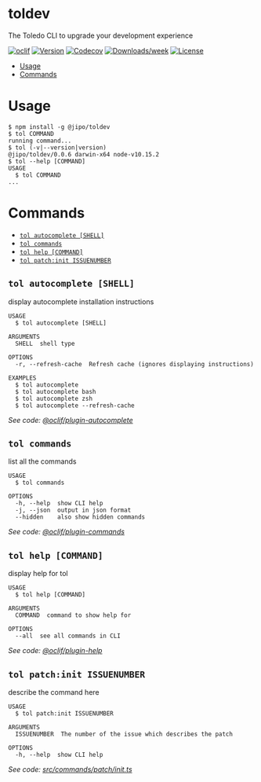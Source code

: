 toldev
======

The Toledo CLI to upgrade your development experience

[![oclif](https://img.shields.io/badge/cli-oclif-brightgreen.svg)](https://oclif.io)
[![Version](https://img.shields.io/npm/v/toldev.svg)](https://npmjs.org/package/toldev)
[![Codecov](https://codecov.io/gh/Jipos/toldev/branch/master/graph/badge.svg)](https://codecov.io/gh/Jipos/toldev)
[![Downloads/week](https://img.shields.io/npm/dw/toldev.svg)](https://npmjs.org/package/toldev)
[![License](https://img.shields.io/npm/l/toldev.svg)](https://github.com/Jipos/toldev/blob/master/package.json)

<!-- toc -->
* [Usage](#usage)
* [Commands](#commands)
<!-- tocstop -->
# Usage
<!-- usage -->
```sh-session
$ npm install -g @jipo/toldev
$ tol COMMAND
running command...
$ tol (-v|--version|version)
@jipo/toldev/0.0.6 darwin-x64 node-v10.15.2
$ tol --help [COMMAND]
USAGE
  $ tol COMMAND
...
```
<!-- usagestop -->
# Commands
<!-- commands -->
* [`tol autocomplete [SHELL]`](#tol-autocomplete-shell)
* [`tol commands`](#tol-commands)
* [`tol help [COMMAND]`](#tol-help-command)
* [`tol patch:init ISSUENUMBER`](#tol-patchinit-issuenumber)

## `tol autocomplete [SHELL]`

display autocomplete installation instructions

```
USAGE
  $ tol autocomplete [SHELL]

ARGUMENTS
  SHELL  shell type

OPTIONS
  -r, --refresh-cache  Refresh cache (ignores displaying instructions)

EXAMPLES
  $ tol autocomplete
  $ tol autocomplete bash
  $ tol autocomplete zsh
  $ tol autocomplete --refresh-cache
```

_See code: [@oclif/plugin-autocomplete](https://github.com/oclif/plugin-autocomplete/blob/v0.1.5/src/commands/autocomplete/index.ts)_

## `tol commands`

list all the commands

```
USAGE
  $ tol commands

OPTIONS
  -h, --help  show CLI help
  -j, --json  output in json format
  --hidden    also show hidden commands
```

_See code: [@oclif/plugin-commands](https://github.com/oclif/plugin-commands/blob/v1.2.3/src/commands/commands.ts)_

## `tol help [COMMAND]`

display help for tol

```
USAGE
  $ tol help [COMMAND]

ARGUMENTS
  COMMAND  command to show help for

OPTIONS
  --all  see all commands in CLI
```

_See code: [@oclif/plugin-help](https://github.com/oclif/plugin-help/blob/v2.2.3/src/commands/help.ts)_

## `tol patch:init ISSUENUMBER`

describe the command here

```
USAGE
  $ tol patch:init ISSUENUMBER

ARGUMENTS
  ISSUENUMBER  The number of the issue which describes the patch

OPTIONS
  -h, --help  show CLI help
```

_See code: [src/commands/patch/init.ts](https://github.com/Jipos/toldev/blob/v0.0.6/src/commands/patch/init.ts)_
<!-- commandsstop -->
